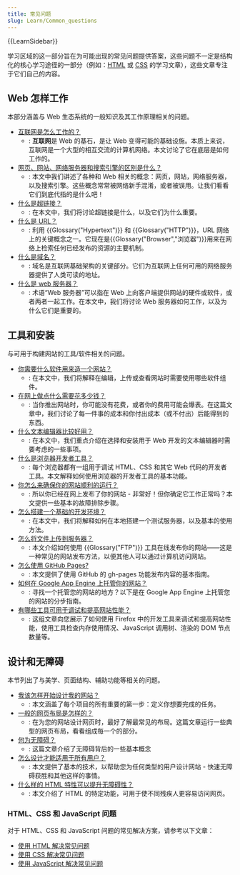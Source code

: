 ```yaml
---
title: 常见问题
slug: Learn/Common_questions
---
```

{{LearnSidebar}}

学习区域的这一部分旨在为可能出现的常见问题提供答案，这些问题不一定是结构化的核心学习途径的一部分（例如：[HTML](/zh-CN/docs/Learn/HTML) 或 [CSS](/zh-CN/docs/Learn/CSS) 的学习文章），这些文章专注于它们自己的内容。

## Web 怎样工作

本部分涵盖与 Web 生态系统的一般知识及其工作原理相关的问题。

- [互联网是怎么工作的？](/zh-CN/docs/Learn/Common_questions/How_does_the_Internet_work)
  - : **互联网**是 Web 的基石，是让 Web 变得可能的基础设施。本质上来说，互联网是一个大型的相互交流的计算机网络。本文讨论了它在底层是如何工作的。
- [网页、网站、网络服务器和搜索引擎的区别是什么？](/zh-CN/docs/Learn/Common_questions/Pages_sites_servers_and_search_engines)
  - : 本文中我们讲述了各种和 Web 相关的概念：网页，网站，网络服务器，以及搜索引擎。这些概念常常被网络新手混淆，或者被误用。让我们看看它们到底代指的是什么吧！
- [什么是超链接？](/zh-CN/docs/Learn/Common_questions/What_are_hyperlinks)
  - : 在本文中，我们将讨论超链接是什么，以及它们为什么重要。
- [什么是 URL？](/zh-CN/docs/Learn/Common_questions/What_is_a_URL)
  - : 利用 {{Glossary("Hypertext")}} 和 {{Glossary("HTTP")}}，URL 网络上的关键概念之一。它现在是{{Glossary("Browser","浏览器")}}用来在网络上检索任何已经发布的资源的主要机制。
- [什么是域名？](/zh-CN/docs/Learn/Common_questions/What_is_a_domain_name)
  - : 域名是互联网基础架构的关键部分。它们为互联网上任何可用的网络服务器提供了人类可读的地址。
- [什么是 web 服务器？](/zh-CN/docs/Learn/Common_questions/What_is_a_web_server)
  - : 术语“Web 服务器”可以指在 Web 上向客户端提供网站的硬件或软件，或者两者一起工作。在本文中，我们将讨论 Web 服务器如何工作，以及为什么它们是重要的。

## 工具和安装

与可用于构建网站的工具/软件相关的问题。

- [你需要什么软件用来造一个网站？](/zh-CN/docs/Learn/Common_questions/What_software_do_I_need)
  - : 在本文中，我们将解释在编辑，上传或查看网站时需要使用哪些软件组件。
- [在网上做点什么需要花多少钱？](/zh-CN/docs/Learn/Common_questions/How_much_does_it_cost)
  - : 当你推出网站时，你可能没有花费，或者你的费用可能会爆表。在这篇文章中，我们讨论了每一件事的成本和你付出成本（或不付出）后能得到的东西。
- [什么文本编辑器比较好用？](/zh-CN/docs/Learn/Common_questions/Available_text_editors)
  - : 在本文中，我们重点介绍在选择和安装用于 Web 开发的文本编辑器时需要考虑的一些事项。
- [什么是浏览器开发者工具？](/zh-CN/docs/Learn/Common_questions/What_are_browser_developer_tools)
  - : 每个浏览器都有一组用于调试 HTML、CSS 和其它 Web 代码的开发者工具。本文解释如何使用浏览器的开发者工具的基本功能。
- [你怎么来确保你的网站顺利的运行？](/zh-CN/docs/Learn/Common_questions/Checking_that_your_web_site_is_working_properly)
  - : 所以你已经在网上发布了你的网站 - 非常好！但你确定它工作正常吗？本文提供一些基本的故障排除步骤。
- [怎么搭建一个基础的开发环境？](/zh-CN/docs/Learn/Common_questions/set_up_a_local_testing_server)
  - : 在本文中，我们将解释如何在本地搭建一个测试服务器，以及基本的使用方法。
- [怎么将文件上传到服务器？](/zh-CN/docs/Learn/Common_questions/Upload_files_to_a_web_server)
  - : 本文介绍如何使用 {{Glossary("FTP")}} 工具在线发布你的网站——这是一种常见的网站发布方法，以便其他人可以通过计算机访问网站。
- [怎么使用 GitHub Pages?](/zh-CN/docs/Learn/Common_questions/Using_Github_pages)
  - : 本文提供了使用 GitHub 的 gh-pages 功能发布内容的基本指南。
- [如何在 Google App Engine 上托管你的网站？](/zh-CN/docs/Learn/Common_questions/How_do_you_host_your_website_on_Google_App_Engine)
  - : 寻找一个托管您的网站的地方？以下是在 Google App Engine 上托管您的网站的分步指南。
- [有哪些工具可用于调试和提高网站性能？](https://firefox-source-docs.mozilla.org/devtools-user/performance/index.html)
  - : 这组文章向您展示了如何使用 Firefox 中的开发工具来调试和提高网站性能，使用工具检查内存使用情况、JavaScript 调用树、渲染的 DOM 节点数量等。

## 设计和无障碍

本节列出了与美学、页面结构、辅助功能等相关的问题。

- [我该怎样开始设计我的网站？](/zh-CN/docs/Learn/Common_questions/Thinking_before_coding)
  - : 本文涵盖了每个项目的所有重要的第一步：定义你想要完成的任务。
- [一般的网页布局是怎样的？](/zh-CN/docs/Learn/Common_questions/Common_web_layouts)
  - : 在为您的网站设计网页时，最好了解最常见的布局。这篇文章运行一些典型的网页布局，看看组成每一个的部分。
- [何为无障碍？](/zh-CN/docs/Learn/Common_questions/What_is_accessibility)
  - : 这篇文章介绍了无障碍背后的一些基本概念
- [怎么设计才能适用于所有用户？](/zh-CN/docs/Learn/Common_questions/Design_for_all_types_of_users)
  - : 本文提供了基本的技术，以帮助您为任何类型的用户设计网站 - 快速无障碍获胜和其他这样的事情。
- [什么样的 HTML 特性可以提升无障碍性？](/zh-CN/docs/Learn/Common_questions/HTML_features_for_accessibility)
  - : 本文介绍了 HTML 的特定功能，可用于使不同残疾人更容易访问网页。

### HTML、CSS 和 JavaScript 问题

对于 HTML、CSS 和 JavaScript 问题的常见解决方案，请参考以下文章：

- [使用 HTML 解决常见问题](/zh-CN/docs/Learn/HTML/Howto)
- [使用 CSS 解决常见问题](/zh-CN/docs/Learn/CSS/Howto)
- [使用 JavaScript 解决常见问题](/zh-CN/docs/Learn/JavaScript/Howto)
